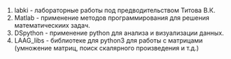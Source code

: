 1. labki - лабораторные работы под предводительством Титова В.К.
2. Matlab - применение методов программирования для решения математическиих задач.
3. DSpython - применение python для анализа и визуализации данных.
4. LAAG_libs - библиотеке для python3 для работы с матрицами (умножение матриц, поиск скалярного произведения и т.д.)
